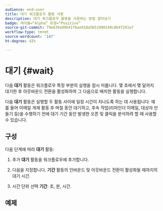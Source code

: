 ```yaml
---
audience: end-user
title: 대기 워크플로우 활동 사용
description: 대기 워크플로우 활동을 사용하는 방법 알아보기
badge: 레이블=“Alpha” 유형=“Positive”
source-git-commit: 79e839a99b41f8ae918a5651990149c864f201e7
workflow-type: tm+mt
source-wordcount: '147'
ht-degree: 42%

---
```



# 대기 {#wait}

다음 **대기** 활동은 워크플로우 특정 부분의 실행을 잠시 미룹니다. 몇 초에서 몇 달까지 대기한 후 아웃바운드 전환을 활성화하여 그 다음으로 배치한 활동을 실행합니다.

다음 **대기** 활동은 실행할 두 활동 사이에 일정 시간이 지나도록 하는 데 사용됩니다. 예를 들어 이메일 게재 활동 후 며칠 동안 대기하고, 후속 작업(리마인더 이메일, 대상자 만들기 등)을 수행하기 전에 대기 기간 동안 발생한 오픈 및 클릭을 분석하려 할 때 사용할 수 있습니다.

## 구성

다음 단계에 따라 **대기** 활동:

1. 추가 **대기** 활동을 워크플로우에 추가합니다.

1. 다음을 지정합니다. **기간** 활동의 인바운드 및 아웃바운드 전환이 활성화될 때까지의 대기 시간.

1. 시간 단위 선택 **기간**: 초, 분, 시간.

## 예제


